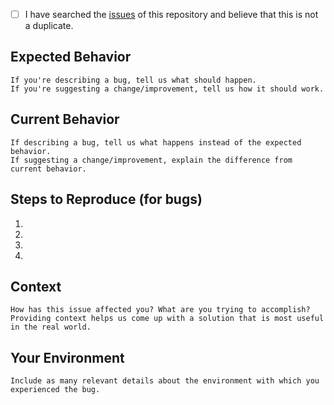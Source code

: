 <!--- Provide a general summary of the issue in the Title above -->

<!--
    Thank you very much for contributing to this project by creating an issue!
    To avoid duplicate issues we ask you to check off the following list.
-->

- [ ] I have searched the [issues](https://github.com/opencv/training_toolbox_tensorflow/issues) of this repository and believe that this is not a duplicate.

## Expected Behavior
    If you're describing a bug, tell us what should happen.
    If you're suggesting a change/improvement, tell us how it should work.

## Current Behavior
    If describing a bug, tell us what happens instead of the expected behavior.
    If suggesting a change/improvement, explain the difference from current behavior.

## Steps to Reproduce (for bugs)

1.
2.
3.
4.

## Context
    How has this issue affected you? What are you trying to accomplish?
    Providing context helps us come up with a solution that is most useful in the real world.

## Your Environment
    Include as many relevant details about the environment with which you experienced the bug.
